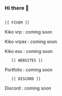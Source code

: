 ### Hi there 👋


                                                                                    [[ FIVEM ]]
         


Kiko vrp : coming soon

Kiko vrpex : coming soon

Kiko esx : coming soon


       [[ WEBSITES ]]
       


Portfolio : coming soon



       [[ DISCORD ]]
       


Discord : coming soon
